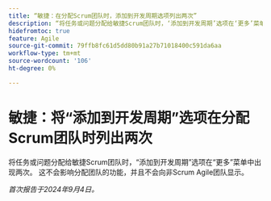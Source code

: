 ```yaml
---
title: “敏捷：在分配Scrum团队时，添加到开发周期选项列出两次”
description: “将任务或问题分配给敏捷Scrum团队时，‘添加到开发周期’选项在‘更多’菜单中显示两次。 这不会影响分配团队的能力，并且不会向非Scrum敏捷团队显示。”
hidefromtoc: true
feature: Agile
source-git-commit: 79ffb8fc61d5dd80b91a27b71018400c591da6aa
workflow-type: tm+mt
source-wordcount: '106'
ht-degree: 0%

---
```


# 敏捷：将“添加到开发周期”选项在分配Scrum团队时列出两次

将任务或问题分配给敏捷Scrum团队时，“添加到开发周期”选项在“更多”菜单中出现两次。 这不会影响分配团队的功能，并且不会向非Scrum Agile团队显示。

_首次报告于2024年9月4日。_
